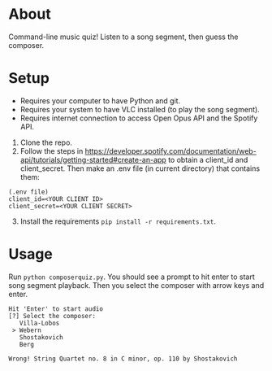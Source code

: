 # About

Command-line music quiz! Listen to a song segment, then guess the composer.

# Setup 

- Requires your computer to have Python and git.
- Requires your system to have VLC installed (to play the song segment).
- Requires internet connection to access Open Opus API and the Spotify API. 

1. Clone the repo. 
2. Follow the steps in https://developer.spotify.com/documentation/web-api/tutorials/getting-started#create-an-app to obtain a client_id and client_secret. Then make an .env file (in current directory) that contains them:
```
(.env file)
client_id=<YOUR CLIENT ID>
client_secret=<YOUR CLIENT SECRET>
```

3. Install the requirements `pip install -r requirements.txt`.

# Usage

Run `python composerquiz.py`. You should see a prompt to hit enter to start song segment playback. Then you select the composer with arrow keys and enter.

```
Hit 'Enter' to start audio
[?] Select the composer: 
   Villa-Lobos
 > Webern
   Shostakovich
   Berg

Wrong! String Quartet no. 8 in C minor, op. 110 by Shostakovich
```
